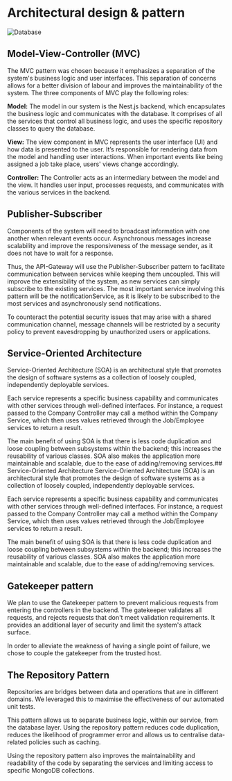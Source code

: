# Architectural design & pattern

![Database](/archetecturalDiagram.jpg)

## Model-View-Controller (MVC)

The MVC pattern was chosen because it emphasizes a separation of the system's business logic and user interfaces. This separation of concerns allows for a better division of labour and improves the maintainability of the system. The three components of MVC play the following roles:

**Model:** The model in our system is the Nest.js backend, which encapsulates the business logic and communicates with the database. It comprises of all the services that control all business logic, and uses the specific repository classes to query the database.

**View:** The view component in MVC represents the user interface (UI) and how data is presented to the user. It’s responsible for rendering data from the model and handling user interactions. When important events like being assigned a job take place, users' views change accordingly.

**Controller:** The Controller acts as an intermediary between the model and the view. It handles user input, processes requests, and communicates with the various services in the backend.

## Publisher-Subscriber

Components of the system will need to broadcast information with one another when relevant events occur. Asynchronous messages increase scalability and improve the responsiveness of the message sender, as it does not have to wait for a response.

Thus, the API-Gateway will use the Publisher-Subscriber pattern to facilitate communication between services while keeping them uncoupled. This will improve the extensibility of the system, as new services can simply subscribe to the existing services. The most important service involving this pattern will be the notificationService, as it is likely to be subscribed to the most services and asynchronously send notifications.

To counteract the potential security issues that may arise with a shared communication channel, message channels will be restricted by a security policy to prevent eavesdropping by unauthorized users or applications.

## Service-Oriented Architecture

Service-Oriented Architecture (SOA) is an architectural style that promotes the design of software systems as a collection of loosely coupled, independently deployable services.

Each service represents a specific business capability and communicates with other services through well-defined interfaces. For instance, a request passed to the Company Controller may call a method within the Company Service, which then uses values retrieved through the Job/Employee services to return a result.

The main benefit of using SOA is that there is less code duplication and loose coupling between subsystems within the backend; this increases the reusability of various classes. SOA also makes the application more maintainable and scalable, due to the ease of adding/removing services.## Service-Oriented Architecture
Service-Oriented Architecture (SOA) is an architectural style that promotes the design of software systems as a collection of loosely coupled, independently deployable services.

Each service represents a specific business capability and communicates with other services through well-defined interfaces. For instance, a request passed to the Company Controller may call a method within the Company Service, which then uses values retrieved through the Job/Employee services to return a result.

The main benefit of using SOA is that there is less code duplication and loose coupling between subsystems within the backend; this increases the reusability of various classes. SOA also makes the application more maintainable and scalable, due to the ease of adding/removing services.

## Gatekeeper pattern

We plan to use the Gatekeeper pattern to prevent malicious requests from entering the controllers in the backend.
The gatekeeper validates all requests, and rejects requests that don't meet validation requirements. It provides an additional layer of security and limit the system's attack surface.

In order to alleviate the weakness of having a single point of failure, we chose to couple the gatekeeper from the trusted host.

## The Repository Pattern

Repositories are bridges between data and operations that are in different domains. We leveraged this to maximise the effectiveness of our automated unit tests.

This pattern allows us to separate business logic, within our service, from the database layer. Using the repository pattern reduces code duplication, reduces the likelihood of programmer error and allows us to centralise data-related policies such as caching.

Using the repository pattern also improves the maintainability and readability of the code by separating the services and limiting access to specific MongoDB collections.

